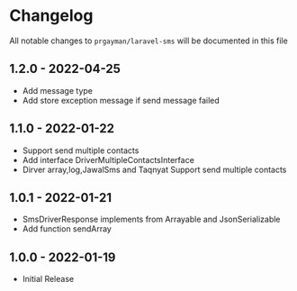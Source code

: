 # Changelog

All notable changes to `prgayman/laravel-sms` will be documented in this file

## 1.2.0 - 2022-04-25

- Add message type
- Add store exception message if send message failed

## 1.1.0 - 2022-01-22

- Support send multiple contacts
- Add interface DriverMultipleContactsInterface
- Dirver array,log,JawalSms and Taqnyat Support send multiple contacts

## 1.0.1 - 2022-01-21

- SmsDriverResponse implements from Arrayable and JsonSerializable
- Add function sendArray

## 1.0.0 - 2022-01-19

- Initial Release
